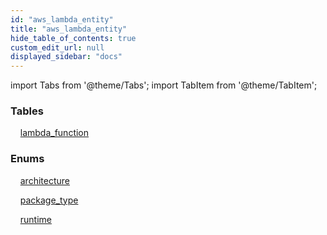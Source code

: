 ```yaml
---
id: "aws_lambda_entity"
title: "aws_lambda_entity"
hide_table_of_contents: true
custom_edit_url: null
displayed_sidebar: "docs"
---
```


import Tabs from '@theme/Tabs';
import TabItem from '@theme/TabItem';

<Tabs>
  <TabItem value="Components" label="Components" default>

### Tables

    [lambda_function](../../aws/tables/aws_lambda_entity_lambda_function.LambdaFunction)

### Enums
    [architecture](../../aws/enums/aws_lambda_entity_lambda_function.Architecture)

    [package_type](../../aws/enums/aws_lambda_entity_lambda_function.PackageType)

    [runtime](../../aws/enums/aws_lambda_entity_lambda_function.Runtime)

</TabItem>
  <TabItem value="Code examples" label="Code examples">

</TabItem>
</Tabs>
